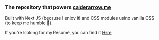 ### The repository that powers [calderarrow.me](calderarrow.me) ###

Built with [Next JS](https://nextjs.org/) (because I enjoy it) and CSS modules using vanilla CSS (to keep me humble :pray:).

If you're looking for my Résumé, you can find it [Here](https://gist.github.com/Anthony-Calderaro/6c41f8429a9dd395bf59362037c34d99.js)